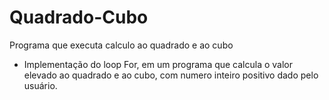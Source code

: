 # Quadrado-Cubo
Programa que executa calculo ao quadrado e ao cubo
- Implementação do loop For, em um programa que calcula o valor elevado ao quadrado e ao cubo, com numero inteiro positivo dado pelo usuário.
